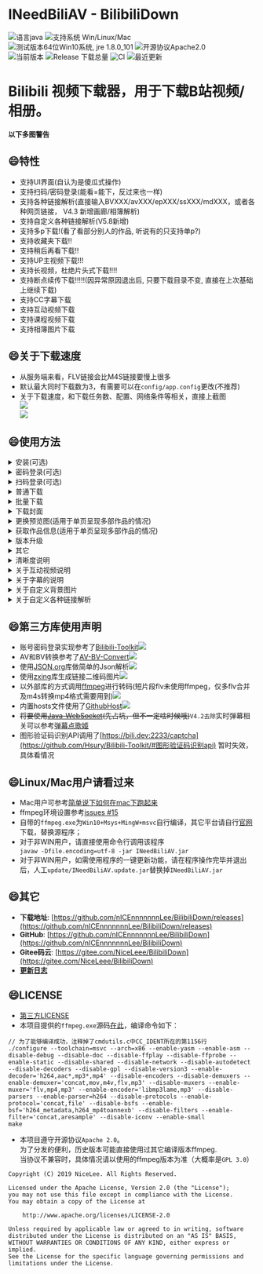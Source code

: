 # INeedBiliAV - BilibiliDown
![语言java](https://img.shields.io/badge/Require-java-green.svg)
![支持系统 Win/Linux/Mac](https://img.shields.io/badge/Platform-%20win%20|%20linux%20|%20mac-lightgrey.svg)
![测试版本64位Win10系统, jre 1.8.0_101](https://img.shields.io/badge/TestPass-Win10%20x64__java__1.8.0__101-green.svg)
![开源协议Apache2.0](https://img.shields.io/badge/license-apache--2.0-green.svg)  
![当前版本](https://img.shields.io/github/release/nICEnnnnnnnLee/BilibiliDown.svg?style=flat-square)
![Release 下载总量](https://img.shields.io/github/downloads/nICEnnnnnnnLee/BilibiliDown/total.svg?style=flat-square)
![CI](https://github.com/nICEnnnnnnnLee/BilibiliDown/workflows/CI/badge.svg)
![最近更新](https://img.shields.io/github/last-commit/nICEnnnnnnnLee/BilibiliDown.svg?style=flat-square&color=FF9900)

Bilibili 视频下载器，用于下载B站视频/相册。  
===============================
**以下多图警告**

## :smile:特性  
+ 支持UI界面(自认为是傻瓜式操作)  
+ 支持扫码/密码登录(能看=能下，反过来也一样)  
+ 支持各种链接解析(直接输入BVXXX/avXXX/epXXX/ssXXX/mdXXX，或者各种网页链接， V4.3 新增画廊/相簿解析)
+ 支持自定义各种链接解析(V5.8新增)
+ 支持多p下载!(看了看部分别人的作品, 听说有的只支持单p?)  
+ 支持收藏夹下载!!  
+ 支持稍后再看下载!!  
+ 支持UP主视频下载!!!  
+ 支持长视频，杜绝片头式下载!!!!  
+ 支持断点续传下载!!!!!(因异常原因退出后, 只要下载目录不变, 直接在上次基础上继续下载)
+ 支持CC字幕下载  
+ 支持互动视频下载  
+ 支持课程视频下载  
+ 支持相簿图片下载
   
## :smile:关于下载速度     
+ 从服务端来看，FLV链接会比M4S链接要慢上很多  
+ 默认最大同时下载数为3，有需要可以在`config/app.config`更改(不推荐)  
+ 关于下载速度，和下载任务数、配置、网络条件等相关，直接上截图  
![](https://cdn.jsdelivr.net/gh/nICEnnnnnnnLee/BilibiliDown@master/release/preview/download-speed.png)  
![](https://cdn.jsdelivr.net/gh/nICEnnnnnnnLee/BilibiliDown@master/release/preview/download-speed2.png)  
   
## :smile:使用方法
<details>
<summary>安装(可选)</summary>


其实这是一款绿色软件，安装只是创建了一个快捷方式。。。  
![](https://cdn.jsdelivr.net/gh/nICEnnnnnnnLee/BilibiliDown@master/release/preview/install.gif)  
</details>

<details>
<summary>密码登录(可选)</summary>


+ 默认为扫码登录，使用该功能需要在`config/app.config`中更改配置项  
`bilibili.user.login = pwd`  
+ 程序打开后，点击主界面右上角登录按钮即可  
</details>

<details>
<summary>扫码登录(可选)</summary>


+ 如果当前为密码登录，可在`config/app.config`中更改配置项  
`bilibili.user.login = qr`  
+ 点击主界面右上角登录按钮，在手机端使用哔哩哔哩app扫描弹出的二维码  
![](https://cdn.jsdelivr.net/gh/nICEnnnnnnnLee/BilibiliDown@master/release/preview/login.gif) 
</details>

<details>
<summary>普通下载</summary>



![](https://cdn.jsdelivr.net/gh/nICEnnnnnnnLee/BilibiliDown@master/release/preview/download.gif)  
</details>

<details>
<summary>批量下载</summary>


<details>
<summary>根据策略下载所有打开标签页的(全部/第一个)视频</summary>


`V3.4后移至菜单栏`  
![](https://cdn.jsdelivr.net/gh/nICEnnnnnnnLee/BilibiliDown@master/release/preview/downloadAllTab.png) 
</details>
<details>
<summary>根据策略批量下载多p视频</summary>


![](https://cdn.jsdelivr.net/gh/nICEnnnnnnnLee/BilibiliDown@master/release/preview/downloadSingleTab.png)  
</details>
</details>

<details>
<summary>下载封面</summary>


单击封面图片获取URL。  
![](https://cdn.jsdelivr.net/gh/nICEnnnnnnnLee/BilibiliDown@master/release/preview/ClickPicToGetUrl.gif)  
</details>

<details>
<summary>更换预览图(适用于单页呈现多部作品的情况)</summary>


长按作品文字，然后对应预览图会更新(网络原因可能会有卡顿，正常)。  
![](https://cdn.jsdelivr.net/gh/nICEnnnnnnnLee/BilibiliDown@master/release/preview/LongClickToChangePreview.gif)  
</details>

<details>
<summary>获取作品信息(适用于单页呈现多部作品的情况)</summary>


双击作品文字，然后文本 + `avId`将会复制到剪贴板。  
![](https://cdn.jsdelivr.net/gh/nICEnnnnnnnLee/BilibiliDown@master/release/preview/doubleClick2CopyClipInfo.gif)  
</details>

<details>
<summary>版本升级</summary>


`关于` -> `更新版本`。(最近版本比较多，省得麻烦😳 目前只是人工触发版本检查。  
不是WINDOWS的话需要人工`update/INeedBiliAV.update.jar`替换掉`INeedBiliAV.jar`( ╯□╰ )   
![](https://cdn.jsdelivr.net/gh/nICEnnnnnnnLee/BilibiliDown@master/release/preview/AutoUpdate.gif)  
</details>
<details>
<summary>其它</summary>


* 关闭作品信息页面
    * 双击Tab标签（单击Tab标签为切换焦点）  
* 复制作品信息
    * 在作品Tab页单击想要复制的目标文字   
* ~~修改优先下载的视频格式~~[V4.6取消]
* 批量重命名
    * 找到下载目录中的`rename.bat`，双击它(`V3.1`增加自定义重命名，且支持下载完自动改名)   
* 卸载 
    * 找到下载目录中的```unistall.bat```，双击它(仅仅只是删除了文件夹)   
* 设置代理
    * 在```config/app.config```中配置相应代理类型的地址和端口    
* 修改其它配置
    * ```config/app.config```即可，详见文件见备注  
* 更多问题请见[Wiki](https://github.com/nICEnnnnnnnLee/BilibiliDown/wiki)
</details>

<details>
<summary>清晰度说明</summary>

当因权限不足，或视频不存在该清晰度时，将返回不大于该qn值的合法最大qn值对应的清晰度。
  
| 清晰度  | qn值 |
| ------------- | ------------- |
| HDR  | 125 |
| 4K  | 120 |
| 1080P60  | 116 |
| 1080P+  | 112 |
| 1080P  | 80 |
| 720P60  | 74 |
| 720P  | 64 |
| 480P  | 32 |
| 360P  | 16 |
* 举例
```
https://www.bilibili.com/video/av39405510
"accept_description": ["高清 1080P60", "高清 720P60", "高清 1080P", "高清 720P", "清晰 480P", "流畅 360P"],
"accept_quality": [116, 74, 80, 64, 32, 16]

https://www.bilibili.com/bangumi/play/ep116157/
"accept_description": ["高清 1080P+", "高清 1080P", "高清 720P", "清晰 480P", "流畅 360P"],
"accept_quality": [112, 80, 64, 32, 16]
```
* 举例，假设某av存在1080P+/1080P/720P/480P/360P，1080P+/1080P 需要大会员才能观看，720P需要登录才能观看。  
    * 无cookie 发起 ```1080P+``` 请求 =====>  得到```480P```链接  
    * 普通cookie 发起 ```1080P+``` 请求 =====>  得到```720P```链接  
    * 大会员cookie 发起 ```1080P+``` 请求 =====>  得到```1080P+```链接  
    * 大会员cookie 发起 ```720P60``` 请求 =====>  得到```720P```链接  
</details>

<details>
<summary>关于互动视频说明</summary>

+ 仅支持单个互动视频下载。  
  当从收藏夹/UP主链接查询时，仅下载互动视频的首片段。  

+ 输入互动视频av号查询时，将会罗列所有世界线的全部视频片段，同时也支持这些片段的下载。  
片段title名称规则为：  
`i.j-上次做出的选择`   
其中，i为第i条世界线；j为世界线的第j+1个视频  

+ 举例 av64006660
```
【互动式视频】史蒂夫的故事，你决定Steve的命运《我的世界》
该互动视频包含5个片段：
    pn0-起始
    pn1-0.1-A 造个木剑防御怪物
    pn2-1.1-B 造个木镐开始挖矿_2.1-B 造个木镐开始挖矿
    pn3-1.2-A 先造个庇护所
    pn4-2.2-B 先种树再造房

以上有3条世界线，观看顺序为：  
    世界线0： pn0 -> pn1
    世界线1： pn0 -> pn2 -> pn3
    世界线2： pn0 -> pn2 -> pn4
```
</details>

<details>
<summary>关于字幕的说明</summary>

+ 本程序的逻辑认为字幕是一种特别清晰度的视频，而基于程序**不会同时下载同一视频的不同清晰度的链接的Feature**，  
    + 当下载面板存在视频任务时，其对应的字幕下载任务不会被发起
    + 当下载面板存在字幕任务时，其对应的视频下载任务不会被发起
    + 如有需要，请在下载面板删除对应任务后再继续尝试
+ 如果存在多语种，默认优先下载中文简体`zh-CN`  
+ 如有需要，可在`app.config`更改配置，如：    
```
bilibili.cc.lang = en-US
```  
+ 关于语言的配置，详见[此处](/release/wiki/langs.txt)  
</details>

<details>
<summary>关于自定义背景图片</summary>

+ 将`background.jpg`或`background.png`放在`config`文件夹下即可  
+ 推荐背景图[b站壁纸娘 - 22&33](https://h.bilibili.com/597708)  
+ 推荐背景图[唧唧看板娘——唧娜](https://blog.jixiaob.cn/?post=14)  
</details>

<details>
<summary>关于自定义各种链接解析</summary>

+ 一般来说，将各种实现的`xxxParser.java`放在`parsers`文件夹下即可  
+ 如果自定实现的类与已有的是相同名称，请确保它在已有的类之前加载。  
而为了实现这个，需要指定加载顺序，需要在`parsers`文件夹下创建配置`parsers.ini`。举例：   
```
假设你自定义实现了BVParser 和 B23Parser，其中B23Parser继承BVParser。  
如果先尝试加载B23Parser，那么它在加载时会搜寻其父类，于是会找到现有的BVParser。  
其结果是你自定义的BVParser没用了，自定义的B23Parser也可能因此而存在逻辑问题。  
解决方案是，在parsers文件夹下创建parsers.ini，将顺序指定，其内容为：
BVParser
B23Parser
```
</details>

## :smile:第三方库使用声明  
* 账号密码登录实现参考了[Bilibili-Toolkit](https://github.com/Hsury/Bilibili-Toolkit)[![](https://img.shields.io/badge/license-SATA-green.svg)](https://github.com/Hsury/Bilibili-Toolkit/blob/master/LICENSE)  
* AV和BV转换参考了[AV-BV-Convert](https://github.com/CCRcmcpe/AV-BV-Convert)[![](https://img.shields.io/badge/license-MIT-green.svg)](https://github.com/CCRcmcpe/AV-BV-Convert/blob/master/LICENSE)  
* 使用[JSON.org](https://github.com/stleary/JSON-java)库做简单的Json解析[![](https://img.shields.io/badge/license-MIT-green.svg)](https://github.com/stleary/JSON-java/blob/master/LICENSE)
* 使用[zxing](https://github.com/zxing/zxing)库生成链接二维码图片[![](https://img.shields.io/badge/license-Apache%202-green.svg)](https://raw.githubusercontent.com/zxing/zxing/master/LICENSE)  
* 以外部库的方式调用[ffmpeg](http://www.ffmpeg.org)进行转码(短片段flv未使用ffmpeg，仅多flv合并及m4s转换mp4格式需要用到)[![](https://img.shields.io/badge/license-depends-orange.svg)](http://www.ffmpeg.org/legal.html)  
* 内置hosts文件使用了[GithubHost](https://github.com/ButterAndButterfly/GithubHost)[![](https://img.shields.io/badge/license-SATA-green.svg)](https://github.com/ButterAndButterfly/GithubHost/blob/master/LICENSE.txt)  
* ~~将要使用[Java-WebSocket](https://github.com/TooTallNate/Java-WebSocket)(先占坑，但不一定啥时候哦)~~`V4.2去除`实时弹幕相关可以参考[弹幕点歌姬](https://github.com/nICEnnnnnnnLee/DanmuMusicPlayer)  
* 图形验证码识别API调用了[https://bili.dev:2233/captcha](https://github.com/Hsury/Bilibili-Toolkit/#图形验证码识别api) 暂时失效，具体看情况  

## :smile:Linux/Mac用户请看过来  
+ Mac用户可参考[简单说下如何在mac下跑起来](https://github.com/nICEnnnnnnnLee/BilibiliDown/issues/32)  
+ ffmpeg环境设置参考[issues #15](https://github.com/nICEnnnnnnnLee/BilibiliDown/issues/15#issuecomment-536194416)  
+ 自带的```ffmpeg.exe```为`Win10+Msys+MingW+msvc`自行编译，其它平台请自行[官网](http://www.ffmpeg.org/download.html)下载，替换源程序；  
+ 对于非WIN用户，请直接使用命令行调用该程序  
```javaw -Dfile.encoding=utf-8 -jar INeedBiliAV.jar```
+ 对于非WIN用户，如需使用程序的一键更新功能，请在程序操作完毕并退出后，人工`update/INeedBiliAV.update.jar`替换掉`INeedBiliAV.jar`

## :smile:其它  
* **下载地址**: [https://github.com/nICEnnnnnnnLee/BilibiliDown/releases](https://github.com/nICEnnnnnnnLee/BilibiliDown/releases)
* **GitHub**: [https://github.com/nICEnnnnnnnLee/BilibiliDown](https://github.com/nICEnnnnnnnLee/BilibiliDown)  
* **Gitee码云**: [https://gitee.com/NiceLeee/BilibiliDown](https://gitee.com/NiceLeee/BilibiliDown)  
* [**更新日志**](https://github.com/nICEnnnnnnnLee/BilibiliDown/blob/master/UPDATE.md)


## :smile:LICENSE  
+ [第三方LICENSE](https://github.com/nICEnnnnnnnLee/BilibiliDown/tree/master/release/LICENSE/third-party)  
+ 本项目提供的`ffmpeg.exe`源码[在此](https://gitee.com/NiceLeee/FFmpeg/)，编译命令如下：  
```
// 为了能够编译成功，注释掉了cmdutils.c中CC_IDENT所在的第1156行
./configure --toolchain=msvc --arch=x86 --enable-yasm --enable-asm --disable-debug --disable-doc --disable-ffplay --disable-ffprobe --enable-static --disable-shared --disable-network --disable-autodetect --disable-decoders --disable-gpl --disable-version3 --enable-decoder='h264,aac*,mp3*,mp4' --disable-encoders --disable-demuxers --enable-demuxer='concat,mov,m4v,flv,mp3' --disable-muxers --enable-muxer='flv,mp4,mp3' --enable-encoder='libmp3lame,mp3' --disable-parsers --enable-parser=h264 --disable-protocols --enable-protocol='concat,file' --disable-bsfs --enable-bsf='h264_metadata,h264_mp4toannexb' --disable-filters --enable-filter='concat,aresample' --disable-iconv --enable-small
make
```

+ 本项目遵守开源协议`Apache 2.0`。  
为了分发的便利，历史版本可能直接使用过其它编译版本ffmpeg.     
当协议不兼容时，具体情况请以使用的ffmpeg版本为准（大概率是`GPL 3.0`）  
```
Copyright (C) 2019 NiceLee. All Rights Reserved.

Licensed under the Apache License, Version 2.0 (the "License");
you may not use this file except in compliance with the License.
You may obtain a copy of the License at

    http://www.apache.org/licenses/LICENSE-2.0

Unless required by applicable law or agreed to in writing, software
distributed under the License is distributed on an "AS IS" BASIS,
WITHOUT WARRANTIES OR CONDITIONS OF ANY KIND, either express or implied.
See the License for the specific language governing permissions and
limitations under the License.
```


